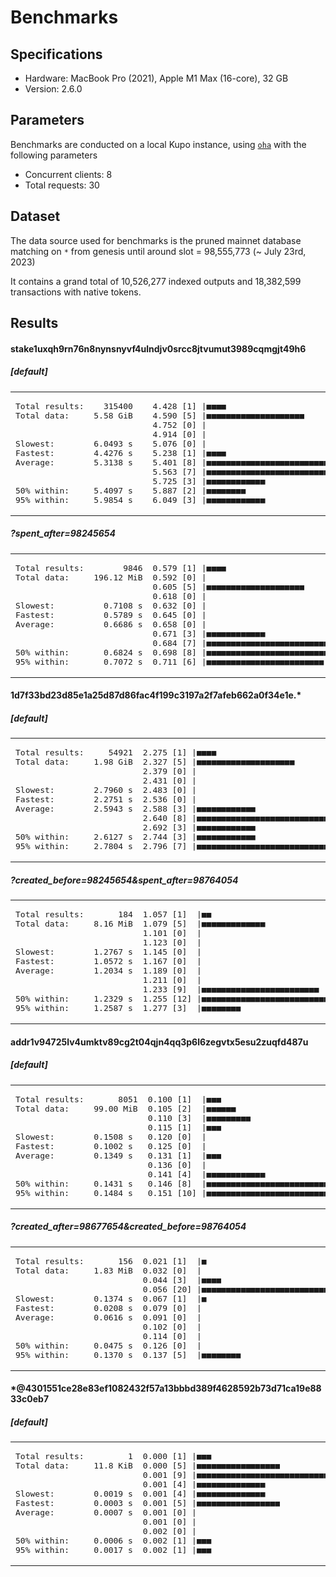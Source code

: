 # Benchmarks

## Specifications

- Hardware: MacBook Pro (2021), Apple M1 Max (16-core), 32 GB
- Version: 2.6.0

## Parameters

Benchmarks are conducted on a local Kupo instance, using [`oha`](https://github.com/hatoo/oha) with the following parameters

- Concurrent clients: 8
- Total requests: 30

## Dataset

The data source used for benchmarks is the pruned mainnet database matching on `*` from genesis until around slot = 98,555,773 (~ July 23rd, 2023)

It contains a grand total of 10,526,277 indexed outputs and 18,382,599 transactions with native tokens.

## Results

#### stake1uxqh9rn76n8nynsnyvf4ulndjv0srcc8jtvumut3989cqmgjt49h6

##### [default]

<table>
<tr>
<td>
<pre>
Total results:    315400
Total data:     5.58 GiB
<br/>
Slowest:        6.0493 s
Fastest:        4.4276 s
Average:        5.3138 s
<br/>
50% within:     5.4097 s
95% within:     5.9854 s
</pre>
</td>
<td>
<pre>
  4.428 [1] |■■■■
  4.590 [5] |■■■■■■■■■■■■■■■■■■■■
  4.752 [0] |
  4.914 [0] |
  5.076 [0] |
  5.238 [1] |■■■■
  5.401 [8] |■■■■■■■■■■■■■■■■■■■■■■■■■■■■■■■■
  5.563 [7] |■■■■■■■■■■■■■■■■■■■■■■■■■■■■
  5.725 [3] |■■■■■■■■■■■■
  5.887 [2] |■■■■■■■■
  6.049 [3] |■■■■■■■■■■■■
</pre>
</td>
</tr>
</table>

##### ?spent_after=98245654

<table>
<tr>
<td>
<pre>
Total results:        9846
Total data:     196.12 MiB
<br/>
Slowest:          0.7108 s
Fastest:          0.5789 s
Average:          0.6686 s
<br/>
50% within:       0.6824 s
95% within:       0.7072 s
</pre>
</td>
<td>
<pre>
0.579 [1] |■■■■
0.592 [0] |
0.605 [5] |■■■■■■■■■■■■■■■■■■■■
0.618 [0] |
0.632 [0] |
0.645 [0] |
0.658 [0] |
0.671 [3] |■■■■■■■■■■■■
0.684 [7] |■■■■■■■■■■■■■■■■■■■■■■■■■■■■
0.698 [8] |■■■■■■■■■■■■■■■■■■■■■■■■■■■■■■■■
0.711 [6] |■■■■■■■■■■■■■■■■■■■■■■■■
</pre>
</td>
</tr>
</table>

#### 1d7f33bd23d85e1a25d87d86fac4f199c3197a2f7afeb662a0f34e1e.\*

##### [default]

<table>
<tr>
<td>
<pre>
Total results:     54921
Total data:     1.98 GiB
<br/>
Slowest:        2.7960 s
Fastest:        2.2751 s
Average:        2.5943 s
<br/>
50% within:     2.6127 s
95% within:     2.7804 s
</pre>
</td>
<td>
<pre>
2.275 [1] |■■■■
2.327 [5] |■■■■■■■■■■■■■■■■■■■■
2.379 [0] |
2.431 [0] |
2.483 [0] |
2.536 [0] |
2.588 [3] |■■■■■■■■■■■■
2.640 [8] |■■■■■■■■■■■■■■■■■■■■■■■■■■■■■■■■
2.692 [3] |■■■■■■■■■■■■
2.744 [3] |■■■■■■■■■■■■
2.796 [7] |■■■■■■■■■■■■■■■■■■■■■■■■■■■■
</pre>
</td>
</tr>
</table>

##### ?created_before=98245654&spent_after=98764054

<table>
<tr>
<td>
<pre>
Total results:       184
Total data:     8.16 MiB
<br/>
Slowest:        1.2767 s
Fastest:        1.0572 s
Average:        1.2034 s
<br/>
50% within:     1.2329 s
95% within:     1.2587 s
</pre>
</td>
<td>
<pre>
1.057 [1]  |■■
1.079 [5]  |■■■■■■■■■■■■■
1.101 [0]  |
1.123 [0]  |
1.145 [0]  |
1.167 [0]  |
1.189 [0]  |
1.211 [0]  |
1.233 [9]  |■■■■■■■■■■■■■■■■■■■■■■■■
1.255 [12] |■■■■■■■■■■■■■■■■■■■■■■■■■■■■■■■■
1.277 [3]  |■■■■■■■■
</pre>
</td>
</tr>
</table>

#### addr1v94725lv4umktv89cg2t04qjn4qq3p6l6zegvtx5esu2zuqfd487u

##### [default]

<table>
<tr>
<td>
<pre>
Total results:       8051
Total data:     99.00 MiB
<br/>
Slowest:        0.1508 s
Fastest:        0.1002 s
Average:        0.1349 s
<br/>
50% within:     0.1431 s
95% within:     0.1484 s
</pre>
</td>
<td>
<pre>
0.100 [1]  |■■■
0.105 [2]  |■■■■■■
0.110 [3]  |■■■■■■■■■
0.115 [1]  |■■■
0.120 [0]  |
0.125 [0]  |
0.131 [1]  |■■■
0.136 [0]  |
0.141 [4]  |■■■■■■■■■■■■
0.146 [8]  |■■■■■■■■■■■■■■■■■■■■■■■■■
0.151 [10] |■■■■■■■■■■■■■■■■■■■■■■■■■■■■■■■■
</pre>
</td>
</tr>
</table>

##### ?created_after=98677654&created_before=98764054

<table>
<tr>
<td>
<pre>
Total results:       156
Total data:     1.83 MiB
<br/>
Slowest:        0.1374 s
Fastest:        0.0208 s
Average:        0.0616 s
<br/>
50% within:     0.0475 s
95% within:     0.1370 s
</pre>
</td>
<td>
<pre>
0.021 [1]  |■
0.032 [0]  |
0.044 [3]  |■■■■
0.056 [20] |■■■■■■■■■■■■■■■■■■■■■■■■■■■■■■■■
0.067 [1]  |■
0.079 [0]  |
0.091 [0]  |
0.102 [0]  |
0.114 [0]  |
0.126 [0]  |
0.137 [5]  |■■■■■■■■
</pre>
</td>
</tr>
</table>


#### \*@4301551ce28e83ef1082432f57a13bbbd389f4628592b73d71ca19e8833c0eb7

##### [default]

<table>
<tr>
<td>
<pre>
Total results:         1
Total data:     11.8 KiB
<br/>
Slowest:        0.0019 s
Fastest:        0.0003 s
Average:        0.0007 s
<br/>
50% within:     0.0006 s
95% within:     0.0017 s
</pre>
</td>
<td>
<pre>
0.000 [1] |■■■
0.000 [5] |■■■■■■■■■■■■■■■■■
0.001 [9] |■■■■■■■■■■■■■■■■■■■■■■■■■■■■■■■■
0.001 [4] |■■■■■■■■■■■■■■
0.001 [4] |■■■■■■■■■■■■■■
0.001 [5] |■■■■■■■■■■■■■■■■■
0.001 [0] |
0.001 [0] |
0.002 [0] |
0.002 [1] |■■■
0.002 [1] |■■■
</pre>
</td>
</tr>
</table>
